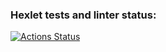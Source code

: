 ### Hexlet tests and linter status:
[![Actions Status](https://github.com/Pajzer/frontend-project-12/actions/workflows/hexlet-check.yml/badge.svg)](https://github.com/Pajzer/frontend-project-12/actions)